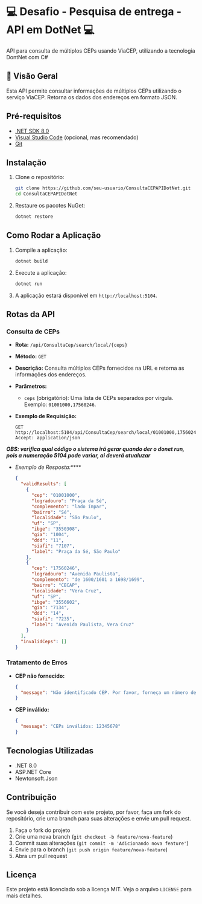 # :computer: Desafio - Pesquisa de entrega - API em DotNet  :computer:
API para consulta de múltiplos CEPs usando ViaCEP, utilizando a tecnologia DontNet com C#

## :pushpin: Visão Geral

Esta API permite consultar informações de múltiplos CEPs utilizando o serviço ViaCEP. Retorna os dados dos endereços em formato JSON.

## Pré-requisitos

- [.NET SDK 8.0](https://dotnet.microsoft.com/download/dotnet/8.0)
- [Visual Studio Code](https://code.visualstudio.com/) (opcional, mas recomendado)
- [Git](https://git-scm.com/)

## Instalação
1. Clone o repositório:

    ```bash
    git clone https://github.com/seu-usuario/ConsultaCEPAPIDotNet.git
    cd ConsultaCEPAPIDotNet
    ```

2. Restaure os pacotes NuGet:

    ```bash
    dotnet restore
    ```

## Como Rodar a Aplicação

1. Compile a aplicação:

    ```bash
    dotnet build
    ```

2. Execute a aplicação:

    ```bash
    dotnet run
    ```

3. A aplicação estará disponível em `http://localhost:5104`.

## Rotas da API

### Consulta de CEPs

- **Rota:** `/api/ConsultaCep/search/local/{ceps}`
- **Método:** `GET`
- **Descrição:** Consulta múltiplos CEPs fornecidos na URL e retorna as informações dos endereços.
- **Parâmetros:**
  - `ceps` (obrigatório): Uma lista de CEPs separados por vírgula. Exemplo: `01001000,17560246`.
- **Exemplo de Requisição:**

    ```http
    GET http://localhost:5104/api/ConsultaCep/search/local/01001000,17560246
    Accept: application/json  
	```
***OBS: verifica qual código o sistema irá gerar quando der o donet run, pois a numeração 5104 pode variar, ai deverá atualuzar***

- *Exemplo de Resposta:*****


    ```json
    {
      "validResults": [
        {
          "cep": "01001000",
          "logradouro": "Praça da Sé",
          "complemento": "lado ímpar",
          "bairro": "Sé",
          "localidade": "São Paulo",
          "uf": "SP",
          "ibge": "3550308",
          "gia": "1004",
          "ddd": "11",
          "siafi": "7107",
          "label": "Praça da Sé, São Paulo"
        },
        {
          "cep": "17560246",
          "logradouro": "Avenida Paulista",
          "complemento": "de 1600/1601 a 1698/1699",
          "bairro": "CECAP",
          "localidade": "Vera Cruz",
          "uf": "SP",
          "ibge": "3556602",
          "gia": "7134",
          "ddd": "14",
          "siafi": "7235",
          "label": "Avenida Paulista, Vera Cruz"
        }
      ],
      "invalidCeps": []
    }
    ```

### Tratamento de Erros

- **CEP não fornecido:**

    ```json
    {
      "message": "Não identificado CEP. Por favor, forneça um número de CEP válido."
    }
    ```

- **CEP inválido:**

    ```json
    {
      "message": "CEPs inválidos: 12345678"
    }
    ```

## Tecnologias Utilizadas

- .NET 8.0
- ASP.NET Core
- Newtonsoft.Json

## Contribuição

Se você deseja contribuir com este projeto, por favor, faça um fork do repositório, crie uma branch para suas alterações e envie um pull request.

1. Faça o fork do projeto
2. Crie uma nova branch (`git checkout -b feature/nova-feature`)
3. Commit suas alterações (`git commit -m 'Adicionando nova feature'`)
4. Envie para o branch (`git push origin feature/nova-feature`)
5. Abra um pull request

## Licença

Este projeto está licenciado sob a licença MIT. Veja o arquivo `LICENSE` para mais detalhes.